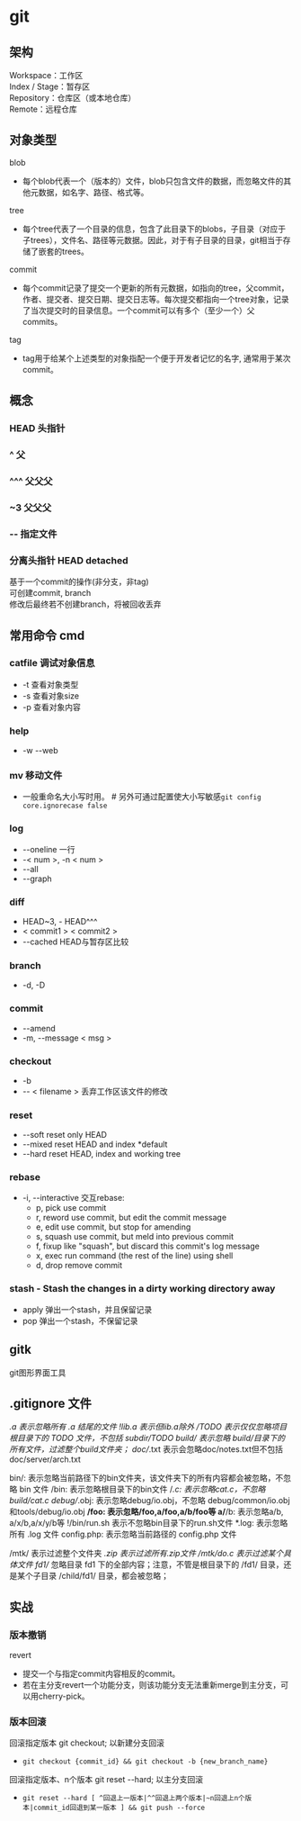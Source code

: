 # git

## 架构
Workspace：工作区  
Index / Stage：暂存区  
Repository：仓库区（或本地仓库）  
Remote：远程仓库  

## 对象类型
blob
- 每个blob代表一个（版本的）文件，blob只包含文件的数据，而忽略文件的其他元数据，如名字、路径、格式等。

tree
- 每个tree代表了一个目录的信息，包含了此目录下的blobs，子目录（对应于子trees），文件名、路径等元数据。因此，对于有子目录的目录，git相当于存储了嵌套的trees。

commit
- 每个commit记录了提交一个更新的所有元数据，如指向的tree，父commit，作者、提交者、提交日期、提交日志等。每次提交都指向一个tree对象，记录了当次提交时的目录信息。一个commit可以有多个（至少一个）父commits。

tag
- tag用于给某个上述类型的对象指配一个便于开发者记忆的名字, 通常用于某次commit。

## 概念
### HEAD    头指针
### ^   父
### ^^^ 父父父
### ~3  父父父
### --  指定文件

### 分离头指针 HEAD detached
基于一个commit的操作(非分支，非tag)  
可创建commit, branch  
修改后最终若不创建branch，将被回收丢弃  

## 常用命令 cmd
### catfile 调试对象信息
- -t    查看对象类型
- -s    查看对象size
- -p    查看对象内容

### help
- -w --web

### mv  移动文件
- 一般重命名大小写时用。 # 另外可通过配置使大小写敏感`git config core.ignorecase false`

### log
- --oneline 一行
- -< num >, -n < num >
- --all
- --graph

### diff
- HEAD~3, - HEAD^^^
- < commit1 > < commit2 >
- --cached HEAD与暂存区比较

### branch
- -d, -D

### commit
- --amend
- -m, --message < msg >

### checkout
- -b
- -- < filename > 丢弃工作区该文件的修改

### reset
- --soft    reset only HEAD
- --mixed   reset HEAD and index    *default
- --hard    reset HEAD, index and working tree

### rebase
- -i, --interactive 交互rebase:
  - p, pick   use commit
  - r, reword use commit, but edit the commit message
  - e, edit   use commit, but stop for amending
  - s, squash use commit, but meld into previous commit
  - f, fixup  like "squash", but discard this commit's log message
  - x, exec   run command (the rest of the line) using shell
  - d, drop   remove commit

### stash - Stash the changes in a dirty working directory away
- apply 弹出一个stash，并且保留记录
- pop   弹出一个stash，不保留记录

## gitk
git图形界面工具

## .gitignore 文件
*.a             表示忽略所有 .a 结尾的文件
!lib.a          表示但lib.a除外
/TODO           表示仅仅忽略项目根目录下的 TODO 文件，不包括 subdir/TODO
build/          表示忽略 build/目录下的所有文件，过滤整个build文件夹；
doc/*.txt       表示会忽略doc/notes.txt但不包括 doc/server/arch.txt
 
bin/:           表示忽略当前路径下的bin文件夹，该文件夹下的所有内容都会被忽略，不忽略 bin 文件
/bin:           表示忽略根目录下的bin文件
/*.c:           表示忽略cat.c，不忽略 build/cat.c
debug/*.obj:    表示忽略debug/io.obj，不忽略 debug/common/io.obj和tools/debug/io.obj
**/foo:         表示忽略/foo,a/foo,a/b/foo等
a/**/b:         表示忽略a/b, a/x/b,a/x/y/b等
!/bin/run.sh    表示不忽略bin目录下的run.sh文件
*.log:          表示忽略所有 .log 文件
config.php:     表示忽略当前路径的 config.php 文件
 
/mtk/           表示过滤整个文件夹
*.zip           表示过滤所有.zip文件
/mtk/do.c       表示过滤某个具体文件
fd1/*           忽略目录 fd1 下的全部内容；注意，不管是根目录下的 /fd1/ 目录，还是某个子目录 /child/fd1/ 目录，都会被忽略；

## 实战
### 版本撤销
revert
- 提交一个与指定commit内容相反的commit。
- 若在主分支revert一个功能分支，则该功能分支无法重新merge到主分支，可以用cherry-pick。

### 版本回滚
回滚指定版本 git checkout; 以新建分支回滚
- `git checkout {commit_id} && git checkout -b {new_branch_name}`

回滚指定版本、n个版本 git reset --hard; 以主分支回滚
- `git reset --hard [ ^回退上一版本|^^回退上两个版本|~n回退上n个版本|commit_id回退到某一版本 ] && git push --force`
